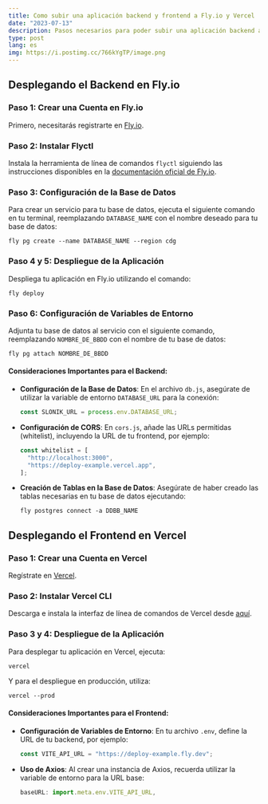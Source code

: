 ```yaml
---
title: Como subir una aplicación backend y frontend a Fly.io y Vercel
date: "2023-07-13"
description: Pasos necesarios para poder subir una aplicación backend a fly.io y una aplicación frontend in vercel.
type: post
lang: es
img: https://i.postimg.cc/766kYgTP/image.png
---
```

## Desplegando el Backend en Fly.io

### Paso 1: Crear una Cuenta en Fly.io
Primero, necesitarás registrarte en [Fly.io](https://fly.io/).

### Paso 2: Instalar Flyctl
Instala la herramienta de línea de comandos `flyctl` siguiendo las instrucciones disponibles en la [documentación oficial de Fly.io](https://fly.io/docs/hands-on/install-flyctl/).

### Paso 3: Configuración de la Base de Datos
Para crear un servicio para tu base de datos, ejecuta el siguiente comando en tu terminal, reemplazando `DATABASE_NAME` con el nombre deseado para tu base de datos:

```
fly pg create --name DATABASE_NAME --region cdg
```

### Paso 4 y 5: Despliegue de la Aplicación
Despliega tu aplicación en Fly.io utilizando el comando:

```
fly deploy
```

### Paso 6: Configuración de Variables de Entorno
Adjunta tu base de datos al servicio con el siguiente comando, reemplazando `NOMBRE_DE_BBDD` con el nombre de tu base de datos:

```
fly pg attach NOMBRE_DE_BBDD
```

#### Consideraciones Importantes para el Backend:

- **Configuración de la Base de Datos**: En el archivo `db.js`, asegúrate de utilizar la variable de entorno `DATABASE_URL` para la conexión:

  ```js
  const SLONIK_URL = process.env.DATABASE_URL;
  ```

- **Configuración de CORS**: En `cors.js`, añade las URLs permitidas (whitelist), incluyendo la URL de tu frontend, por ejemplo:

  ```js
  const whitelist = [
    "http://localhost:3000",
    "https://deploy-example.vercel.app",
  ];
  ```

- **Creación de Tablas en la Base de Datos**: Asegúrate de haber creado las tablas necesarias en tu base de datos ejecutando:

  ```
  fly postgres connect -a DDBB_NAME
  ```

## Desplegando el Frontend en Vercel

### Paso 1: Crear una Cuenta en Vercel
Regístrate en [Vercel](https://vercel.com/).

### Paso 2: Instalar Vercel CLI
Descarga e instala la interfaz de línea de comandos de Vercel desde [aquí](https://vercel.com/download).

### Paso 3 y 4: Despliegue de la Aplicación
Para desplegar tu aplicación en Vercel, ejecuta:

```
vercel
```

Y para el despliegue en producción, utiliza:

```
vercel --prod
```

#### Consideraciones Importantes para el Frontend:

- **Configuración de Variables de Entorno**: En tu archivo `.env`, define la URL de tu backend, por ejemplo:

  ```js
  const VITE_API_URL = "https://deploy-example.fly.dev";
  ```

- **Uso de Axios**: Al crear una instancia de Axios, recuerda utilizar la variable de entorno para la URL base:

  ```js
  baseURL: import.meta.env.VITE_API_URL,
  ```
